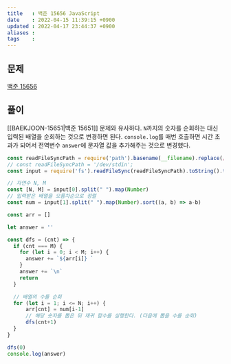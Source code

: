 ```yaml
---
title   : 백준 15656 JavaScript 
date    : 2022-04-15 11:39:15 +0900
updated : 2022-04-17 23:44:37 +0900
aliases : 
tags    : 
---
```

## 문제
[백준 15656](https://www.acmicpc.net/problem/15656)

## 풀이

[[BAEKJOON-15651|백준 15651]] 문제와 유사하다. `N`까지의 숫자를 순회하는 대신 입력된 배열을 순회하는 것으로 변경하면 된다.
`console.log`를 매번 호출하면 시간 초과가 되어서 전역변수 `answer`에 문자열 값을 추가해주는 것으로 변경했다.
```javascript
const readFileSyncPath = require('path').basename(__filename).replace(/js$/, 'txt');
// const readFileSyncPath = '/dev/stdin';
const input = require('fs').readFileSync(readFileSyncPath).toString().trim().split("\n");

// 자연수 N, M
const [N, M] = input[0].split(" ").map(Number)
// 입력받은 배열을 오름차순으로 정렬
const num = input[1].split(" ").map(Number).sort((a, b) => a-b)

const arr = []

let answer = ''

const dfs = (cnt) => {
  if (cnt === M) {
    for (let i = 0; i < M; i++) {
      answer += `${arr[i]} `
    }
    answer += `\n`
    return
  }

  // 배열의 수를 순회
  for (let i = 1; i <= N; i++) {
      arr[cnt] = num[i-1]
      // 해당 숫자를 뽑은 뒤 재귀 함수를 실행한다. (다음에 뽑을 수를 순회)
      dfs(cnt+1)
  }
}

dfs(0)
console.log(answer)
```
